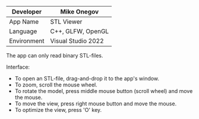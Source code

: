 |Developer|Mike Onegov|
|---------|-----------|
|App Name|STL Viewer|
|Language|C++, GLFW, OpenGL|
|Environment|Visual Studio 2022|

The app can only read binary STL-files.

Interface:
- To open an STL-file, drag-and-drop it to the app's window.
- To zoom, scroll the mouse wheel.
- To rotate the model, press middle mouse button (scroll wheel) and move the mouse.
- To move the view, press right mouse button and move the mouse.
- To optimize the view, press 'O' key.
